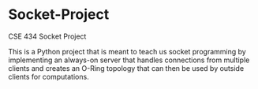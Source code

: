 # Socket-Project
CSE 434 Socket Project 

This is a Python project that is meant to teach us socket programming by implementing an always-on server that handles connections from multiple clients and creates an O-Ring topology that can then be used by outside clients for computations.
